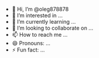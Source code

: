 - 👋 Hi, I’m @oleg878878
- 👀 I’m interested in ...
- 🌱 I’m currently learning ...
- 💞️ I’m looking to collaborate on ...
- 📫 How to reach me ...
- 😄 Pronouns: ...
- ⚡ Fun fact: ...

<!---
oleg878878/oleg878878 is a ✨ special ✨ repository because its `README.md` (this file) appears on your GitHub profile.
You can click the Preview link to take a look at your changes.
--->
